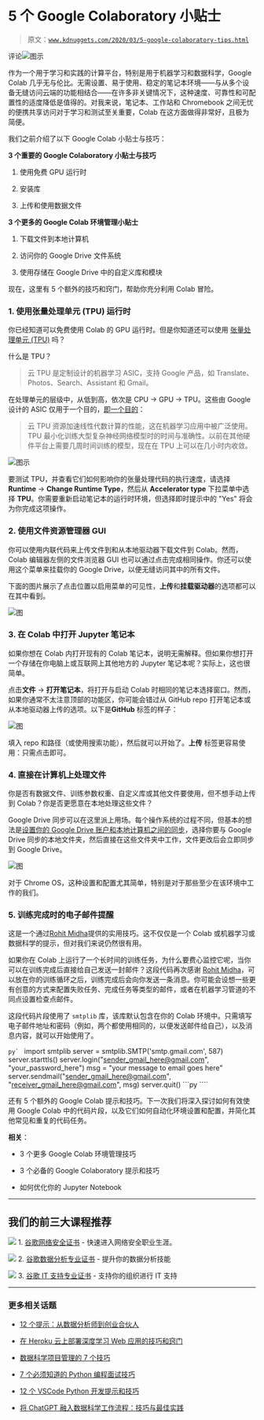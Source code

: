 # 5 个 Google Colaboratory 小贴士

> 原文：[`www.kdnuggets.com/2020/03/5-google-colaboratory-tips.html`](https://www.kdnuggets.com/2020/03/5-google-colaboratory-tips.html)

评论![图示](img/40f8b2b38812efc7aadf63fd924a960e.png)

作为一个用于学习和实践的计算平台，特别是用于机器学习和数据科学，Google Colab 几乎无与伦比。无需设置、易于使用、稳定的笔记本环境——与从多个设备无缝访问云端的功能相结合——在许多非关键情况下，这种速度、可靠性和可配置性的适度降低是值得的。对我来说，笔记本、工作站和 Chromebook 之间无忧的便携共享访问对于学习和测试至关重要，Colab 在这方面做得非常好，且极为简便。

我们之前介绍了以下 Google Colab 小贴士与技巧：

**3 个重要的 Google Colaboratory 小贴士与技巧**

1.  使用免费 GPU 运行时

1.  安装库

1.  上传和使用数据文件

**3 个更多的 Google Colab 环境管理小贴士**

1.  下载文件到本地计算机

1.  访问你的 Google Drive 文件系统

1.  使用存储在 Google Drive 中的自定义库和模块

现在，这里有 5 个额外的技巧和窍门，帮助你充分利用 Colab 冒险。

### **1\. 使用张量处理单元 (TPU) 运行时**

你已经知道可以免费使用 Colab 的 GPU 运行时。但是你知道还可以使用 [张量处理单元 (TPU)](https://cloud.google.com/tpu/) 吗？

什么是 TPU？

> 云 TPU 是定制设计的机器学习 ASIC，支持 Google 产品，如 Translate、Photos、Search、Assistant 和 Gmail。

在处理单元的层级中，从低到高，依次是 CPU → GPU → TPU。这些由 Google 设计的 ASIC 仅用于一个目的，[即一个目的](https://cloud.google.com/tpu/docs/tpus)：

> 云 TPU 资源加速线性代数计算的性能，这在机器学习应用中被广泛使用。TPU 最小化训练大型复杂神经网络模型时的时间与准确性。以前在其他硬件平台上需要几周时间训练的模型，现在在 TPU 上可以在几小时内收敛。

![图示](img/4185052a8f185474a69f06099c49e83f.png)

要测试 TPU，并查看它们如何影响你的张量处理代码的执行速度，请选择 **Runtime** → **Change Runtime Type**，然后从 **Accelerator type** 下拉菜单中选择 **TPU**。你需要重新启动笔记本的运行时环境，但选择即时提示中的 "Yes" 将会为你完成这项操作。

### **2\. 使用文件资源管理器 GUI**

你可以使用内联代码来上传文件到和从本地驱动器下载文件到 Colab。然而，Colab 编辑器左侧的文件浏览器 GUI 也可以通过点击完成相同操作。你还可以使用这个菜单来挂载你的 Google Drive，以便无缝访问其中的所有文件。

下面的图片展示了点击位置以启用菜单的可见性，**上传**和**挂载驱动器**的选项都可以在其中看到。

![图](img/3e3d016fd6e026b47cf75e2212975e6a.png)

### **3\. 在 Colab 中打开 Jupyter 笔记本**

如果你想在 Colab 内打开现有的 Colab 笔记本，说明无需解释。但如果你想打开一个存储在你电脑上或互联网上其他地方的 Jupyter 笔记本呢？实际上，这也很简单。

点击**文件** → **打开笔记本**，将打开与启动 Colab 时相同的笔记本选择窗口。然而，如果你通常不太注意顶部的功能区，你可能会错过从 GitHub repo 打开笔记本或从本地驱动器上传的选项。以下是**GitHub** 标签的样子：

![图](img/0404a84f7a1c8e294780b028ad79585d.png)

填入 repo 和路径（或使用搜索功能），然后就可以开始了。**上传** 标签更容易使用：只需点击即可。

### **4\. 直接在计算机上处理文件**

你是否有数据文件、训练参数权重、自定义库或其他文件要使用，但不想手动上传到 Colab？你是否更愿意在本地处理这些文件？

Google Drive 同步可以在这里派上用场。每个操作系统的过程不同，但基本的想法是[设置你的 Google Drive 账户和本地计算机之间的同步](https://www.google.com/drive/download/)，选择你要与 Google Drive 同步的本地文件夹，然后直接在这些文件夹中工作，文件更改后会立即同步到 Google Drive。

![图](img/eaf4a1aa30a758458b8fc50770459de3.png)

对于 Chrome OS，这种设置和配置尤其简单，特别是对于那些至少在该环境中工作的我们。

### **5\. 训练完成时的电子邮件提醒**

这是一个通过[Rohit Midha](https://rohitmidha23.github.io/Colab-Tricks/)提供的实用技巧。这不仅仅是一个 Colab 或机器学习或数据科学的提示，但对我们来说仍然很有用。

如果你在 Colab 上运行了一个长时间的训练任务，为什么要费心监控它呢，当你可以在训练完成后直接给自己发送一封邮件？这段代码再次感谢 [Rohit Midha](https://rohitmidha23.github.io/Colab-Tricks/)，可以放在你的训练循环之后，训练完成后会向你发送一条消息。你可能会设想一些更有创意的方式来配置失败任务、完成任务等类型的邮件，或者在机器学习管道的不同点设置检查点邮件。

这段代码片段使用了 `smtplib` 库，该库默认包含在你的 Colab 环境中。只需填写电子邮件地址和密码（例如，两个都使用相同的，以便发送邮件给自己），以及消息内容，就可以开始使用了。

```py` ``` import smtplib    server = smtplib.SMTP('smtp.gmail.com', 587)  server.starttls()  server.login("sender_gmail_here@gmail.com", "your_password_here")    msg = "your message to email goes here"  server.sendmail("sender_gmail_here@gmail.com", "receiver_gmail_here@gmail.com", msg)  server.quit() ```py ````

还有 5 个额外的 Google Colab 提示和技巧。下一次我们将深入探讨如何有效使用 Google Colab 中的代码片段，以及它们如何自动化环境设置和配置，并简化其他常见和重复的代码任务。

**相关**：

+   3 个更多 Google Colab 环境管理技巧

+   3 个必备的 Google Colaboratory 提示和技巧

+   如何优化你的 Jupyter Notebook

* * *

## 我们的前三大课程推荐

![](img/0244c01ba9267c002ef39d4907e0b8fb.png) 1\. [谷歌网络安全证书](https://www.kdnuggets.com/google-cybersecurity) - 快速进入网络安全职业生涯。

![](img/e225c49c3c91745821c8c0368bf04711.png) 2\. [谷歌数据分析专业证书](https://www.kdnuggets.com/google-data-analytics) - 提升你的数据分析技能

![](img/0244c01ba9267c002ef39d4907e0b8fb.png) 3\. [谷歌 IT 支持专业证书](https://www.kdnuggets.com/google-itsupport) - 支持你的组织进行 IT 支持

* * *

### 更多相关话题

+   [12 个提示：从数据分析师到创业合伙人](https://www.kdnuggets.com/2021/12/12-tips-data-analyst-to-co-founder.html)

+   [在 Heroku 云上部署深度学习 Web 应用的技巧和窍门](https://www.kdnuggets.com/2021/12/tips-tricks-deploying-dl-webapps-heroku.html)

+   [数据科学项目管理的 7 个技巧](https://www.kdnuggets.com/2023/03/7-tips-data-science-project-management.html)

+   [7 个必须知道的 Python 编程面试技巧](https://www.kdnuggets.com/2023/03/7-mustknow-python-tips-coding-interviews.html)

+   [12 个 VSCode Python 开发提示和技巧](https://www.kdnuggets.com/2023/05/12-vscode-tips-tricks-python-development.html)

+   [将 ChatGPT 融入数据科学工作流程：技巧与最佳实践](https://www.kdnuggets.com/2023/05/integrating-chatgpt-data-science-workflows-tips-best-practices.html)
